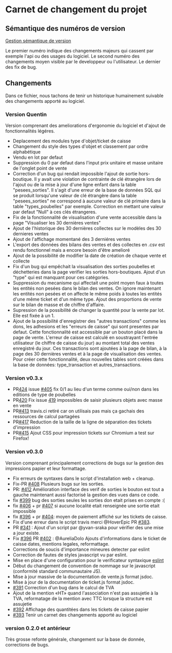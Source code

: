 # Carnet de changement du projet

## Sémantique des numéros de version

[Gestion sémantique de version](https://semver.org/lang/fr)

Le premier numéro indique des changements majeurs qui cassent par exemple l'api ou des usages du logiciel.
Le second numéro des changements moyen visible par le developpeur ou l'utilisateur.
Le dernier des fix de bug.

## Changements

Dans ce fichier, nous tachons de tenir un historique humainement suivable des
changements apporté au logiciel.

### Version Quentin

Version comprenant des ameliorations d'ergonomie du logiciel et d'ajout de fonctionnalités légéres.

- Deplacement des modules type d'objet/ticket de caisse
- Changement du style des types d'objet et classement par ordre alphabétique
- Vendu en lot par defaut
- Suppression du 0 par defaut dans l'input prix unitaire et masse unitaire de l'onglet point de vente
- Correction d'un bug qui rendait impossible l'ajout de sortie hors-boutique. Il y avait une violation de contrainte de clé étrangère lors de l'ajout ou de la mise à jour d'une ligne enfant dans la table "pesees_sorties". Il s'agit d'une erreur de la base de données SQL qui se produit lorsqu'une valeur de clé étrangère dans la table "pesees_sorties" ne correspond à aucune valeur de clé primaire dans la table "types_poubelles" par exemple. Correction en mettant une valeur par defaut "Null" à ces clés étrangeres.
- Fix de la fonctionnalité de visualisation d'une vente accessible dans la page "Visualiser les 30 dernières ventes"
- Ajout de l'historique des 30 dernières collectes sur le modèles des 30 dernieres ventes
- Ajout de l'affichage momentané des 3 derniéres ventes
- L'export des données des bilans des ventes et des collectes en .csv est rendu fonctionnel mais a encore besoin d'être amelioré
- Ajout de la possibilité de modifier la date de création de chaque vente et collecte
- Fix d'un bug qui empêchait la visualisation des sorties poubelles et déchetteries dans la page verifier les sorties hors-boutiques. Ajout d'un "type" qui est manquant pour ces catégories.
- Suppression du mecanisme qui affectait une point moyen faux à toutes les entités non pesées dans le bilan des ventes. On ignore maintenant les entités non pesées et on affecte le même poids à toutes les entités d'une même ticket et d'un même type. Ajout des proportions de vente sur le bilan de masse et de chiffre d'affaire.
- Supression de la possibilité de changer la quantité pour la vente par lot. Elle est fixée à un 1.
- Ajout de la possibilité d'enregistrer des "autres transactions" comme les dons, les adhesions et les "erreurs de caisse" qui sont presentes par defaut. Cette fonctionnalité est accessible par un bouton placé dans la page de vente. L'erreur de caisse est calculé en soustrayant l'entrée utilisateur (le chiffre de caisse du jour) au montant total des ventes enregistré du jour. Ces transactions sont ajoutées à la page de bilan, à la page des 30 dernières ventes et à la page de visualisation des ventes. Pour créer cette fonctionnalité, deux nouvelles tables sont créées dans la base de données: type_transaction et autres_transactions.

### Version v0.3.x

- PR[424](https://github.com/mart1ver/oressource/pull/424) issue [#405](https://github.com/mart1ver/oressource/issues/405) fix 0/1 au lieu d'un terme comme oui/non dans les editions de type de poubelles
- PR[420](https://github.com/mart1ver/oressource/pull/420) Fix issue [419](https://github.com/mart1ver/oressource/issues/419) impossibles de saisir plusieurs objets avec masse en vente
- PR[#413](https://github.com/mart1ver/oressource/pull/413) travis.ci retiré car on utilisais pas mais ça gachais des ressources de calcul partagées
- PR[#417](https://github.com/mart1ver/oressource/pull/417) Reduction de la taille de la ligne de séparation des tickets d'impression
- PR[#415](https://github.com/mart1ver/oressource/pull/415) Ajout CSS pour impression tickets sur Chromium a test sur Firefox!

### Version v0.3.0

Version comprenant principalement corrections de bugs sur la
gestion des impressions papier et leur formattage.

- Fix erreurs de syntaxes dans le script d'installation web + cleanup.
- Fix-PR [#408](https://github.com/mart1ver/oressource/pull/408/files) Plusieurs bugs sur les sorties.
- PR: [#412](https://github.com/mart1ver/oressource/pull/412) Amélioration interface des verif de sorties le bouton est tout a gauche maintenant aussi factorisé la gestion des vues dans ce code.
- fix [#399](https://github.com/mart1ver/oressource/issues/399) bug des sorties
  seules les sorties don etait prises en compte :(
- fix [#406](https://github.com/mart1ver/oressource/issues/406) + pr [#407](https://github.com/mart1ver/oressource/issues/407) si aucune localité etait renseignée une sortie etait impossible
- fix [#396](https://github.com/mart1ver/oressource/issues/396) + pr [#404](https://github.com/mart1ver/oressource/issues/404): moyen de paiement affiché sur les tickets de caisse.
- Fix d'une erreur dans le script travis merci @HoverEpic PR [#383](https://github.com/mart1ver/oressource/issues/383).
- PR [#341](https://github.com/mart1ver/oressource/issues/341) : Ajout d'un script par @yvan-sraka pour vérifier des une mise a jour existe.
- Fix [#396](https://github.com/mart1ver/oressource/issues/396) PR [#402](https://github.com/mart1ver/oressource/issues/402) : @AureliaDolo Ajouts d'informations dans le ticket de caisse
  dates, mentions legales, reformattage.
- Corrections de soucis d'importance mineures detecter par eslint
- Correction de fautes de styles javascript vu par eslint.
- Mise en place d'une configuration pour le verificateur syntaxique [eslint](https://eslint.org/)
- Début du changement de convention de nommage sur le javascript (conformité
  standard communautaire JS).
- Mise à jour massive de la documentation de vente.js format jsdoc.
- Mise à jour de la documentation de ticket.js format jsdoc.
- [#391](https://github.com/mart1ver/oressource/issues/391) Correction d'un
  bug dans le calcul de TVA
- Ajout de la mention «HT» quand l'association n'est pas assujetie à la TVA,
  reformatage de la mention avec TTC lorsque la structure est assujetie
- [#392](https://github.com/mart1ver/oressource/issues/392) Affichage des
  quantitées dans les tickets de caisse papier
- [#393](https://github.com/mart1ver/oressource/issues/393) Tenir un carnet
  des changements apporté au logiciel

### version 0.2.0 et antérieur

Très grosse refonte générale, changement sur la base de donnée, corrections de
bugs.
